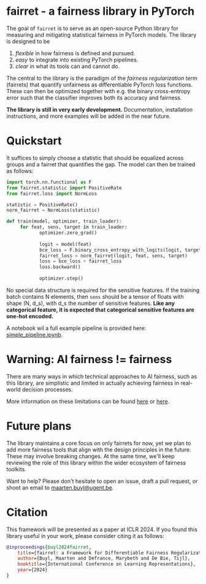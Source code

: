 # fairret - a fairness library in PyTorch
The goal of `fairret` is to serve as an open-source Python library for measuring and mitigating statistical fairness in PyTorch models. The library is designed to be 
1. *flexible* in how fairness is defined and pursued.
2. *easy* to integrate into existing PyTorch pipelines.
3. *clear* in what its tools can and cannot do.

The central to the library is the paradigm of the _fairness regularization term_ (fairrets) that quantify unfairness as differentiable PyTorch loss functions. 
These can then be optimized together with e.g. the binary cross-entropy error such that the classifier improves both its accuracy and fairness.

**The library is still in very early development.** Documentation, installation instructions, and more examples will be added in the near future.

# Quickstart
It suffices to simply choose a statistic that should be equalized across groups and a fairret that quantifies the gap. The model can then be trained as follows:

```python
import torch.nn.functional as F
from fairret.statistic import PositiveRate
from fairret.loss import NormLoss

statistic = PositiveRate()
norm_fairret = NormLoss(statistic)

def train(model, optimizer, train_loader):
     for feat, sens, target in train_loader:
            optimizer.zero_grad()
            
            logit = model(feat)
            bce_loss = F.binary_cross_entropy_with_logits(logit, target)
            fairret_loss = norm_fairret(logit, feat, sens, target)
            loss = bce_loss + fairret_loss
            loss.backward()
            
            optimizer.step()
```

No special data structure is required for the sensitive features. If the training batch contains N elements, then `sens` should be a tensor of floats with shape (N, d_s), with d_s the number of sensitive features. **Like any categorical feature, it is expected that categorical sensitive features are one-hot encoded.**

A notebook wil a full example pipeline is provided here: [simple_pipeline.ipynb](/examples/simple_pipeline.ipynb).

# Warning: AI fairness != fairness
There are many ways in which technical approaches to AI fairness, such as this library, are simplistic and limited in actually achieving fairness in real-world decision processes.

More information on these limitations can be found [here](https://dl.acm.org/doi/full/10.1145/3624700) or [here](https://ojs.aaai.org/index.php/AAAI/article/view/26798).

# Future plans
The library maintains a core focus on only fairrets for now, yet we plan to add more fairness tools that align with the design principles in the future. These may involve breaking changes. At the same time, we'll keep reviewing the role of this library within the wider ecosystem of fairness toolkits. 

Want to help? Please don't hesitate to open an issue, draft a pull request, or shoot an email to [maarten.buyl@ugent.be](mailto:maarten.buyl@ugent.be).

# Citation
This framework will be presented as a paper at ICLR 2024. If you found this library useful in your work, please consider citing it as follows:

```bibtex
@inproceedings{buyl2024fairret,
    title={fairret: a Framework for Differentiable Fairness Regularization Terms},
    author={Buyl, Maarten and Defrance, Marybeth and De Bie, Tijl},
    booktitle={International Conference on Learning Representations},
    year={2024}
}
```
